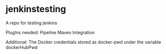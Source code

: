# jenkinstesting
A repo for testing jenkins 

PlugIns needed:
Pipeline Maven Integration<br/>

Additional:
The Docker credentials stored as docker-pwd under the variable dockerHubPwd
